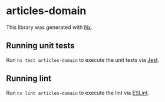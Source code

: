 # articles-domain

This library was generated with [Nx](https://nx.dev).

## Running unit tests

Run `nx test articles-domain` to execute the unit tests via [Jest](https://jestjs.io).

## Running lint

Run `nx lint articles-domain` to execute the lint via [ESLint](https://eslint.org/).
